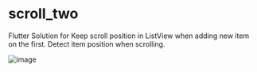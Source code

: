# scroll_two

Flutter Solution for Keep scroll position in ListView when adding new item on the first.
Detect item position when scrolling.


![image](https://github.com/VNAPNIC/scroll_two/blob/main/screenshots/Screenshot_1636611481.png)